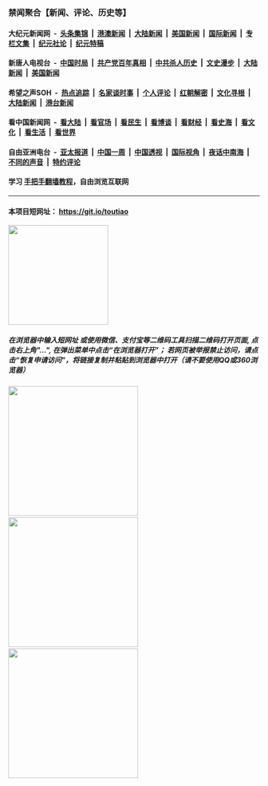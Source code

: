 ### 禁闻聚合【新闻、评论、历史等】

#### 大纪元新闻网 &nbsp;-&nbsp; [头条集锦](indexes/E头条集锦.md?t=02111711) &nbsp;|&nbsp; [港澳新闻](indexes/E港澳新闻.md?t=02111711)  &nbsp;|&nbsp; [大陆新闻](indexes/E大陆新闻.md?t=02111711) &nbsp;|&nbsp; [美国新闻](indexes/E美国新闻.md?t=02111711) &nbsp;|&nbsp; [国际新闻](indexes/E国际新闻.md?t=02111711) &nbsp;|&nbsp; [专栏文集](indexes/E专栏文集.md?t=02111711) &nbsp;|&nbsp; [纪元社论](indexes/E纪元社论.md?t=02111711) &nbsp;|&nbsp; [纪元特稿](indexes/E纪元特稿.md?t=02111711) 

#### 新唐人电视台 &nbsp;-&nbsp; [中国时局](indexes/N中国时局.md?t=02111711) &nbsp;|&nbsp; [共产党百年真相](indexes/N共产党百年真相.md?t=02111711) &nbsp;|&nbsp; [中共杀人历史](indexes/N中共杀人历史.md?t=02111711) &nbsp;|&nbsp; [文史漫步](indexes/N文史漫步.md?t=02111711) &nbsp;|&nbsp; [大陆新闻](indexes/N大陆新闻.md?t=02111711) &nbsp;|&nbsp; [美国新闻](indexes/N美国新闻.md?t=02111711)

#### 希望之声SOH &nbsp;-&nbsp; [热点追踪](indexes/H热点追踪.md?t=02111711) &nbsp;|&nbsp; [名家谈时事](indexes/H名家谈时事.md?t=02111711) &nbsp;|&nbsp; [个人评论](indexes/H个人评论.md?t=02111711)  &nbsp;|&nbsp; [红朝解密](indexes/H红朝解密.md?t=02111711) &nbsp;|&nbsp; [文化寻根](indexes/H文化寻根.md?t=02111711) &nbsp;|&nbsp; [大陆新闻](indexes/H大陆新闻.md?t=02111711) &nbsp;|&nbsp; [港台新闻](indexes/H港台新闻.md?t=02111711)

#### 看中国新闻网 &nbsp;-&nbsp; [看大陆](indexes/S看大陆.md?t=02111711) &nbsp;|&nbsp; [看官场](indexes/S看官场.md?t=02111711) &nbsp;|&nbsp; [看民生](indexes/S看民生.md?t=02111711)  &nbsp;|&nbsp; [看博谈](indexes/S看博谈.md?t=02111711) &nbsp;|&nbsp; [看财经](indexes/S看财经.md?t=02111711) &nbsp;|&nbsp; [看史海](indexes/S看史海.md?t=02111711) &nbsp;|&nbsp; [看文化](indexes/S看文化.md?t=02111711) &nbsp;|&nbsp; [看生活](indexes/S看生活.md?t=02111711) &nbsp;|&nbsp; [看世界](indexes/S看世界.md?t=02111711)

#### 自由亚洲电台 &nbsp;-&nbsp; [亚太报道](indexes/R亚太报道.md?t=02111711) &nbsp;|&nbsp; [中国一周](indexes/R中国一周.md?t=02111711) &nbsp;|&nbsp; [中国透视](indexes/R中国透视.md?t=02111711)  &nbsp;|&nbsp; [国际视角](indexes/R国际视角.md?t=02111711) &nbsp;|&nbsp; [夜话中南海](indexes/R夜话中南海.md?t=02111711) &nbsp;|&nbsp; [不同的声音](indexes/R不同的声音.md?t=02111711) &nbsp;|&nbsp; [特约评论](indexes/R特约评论.md?t=02111711)

#### 学习 [手把手翻墙教程](https://github.com/gfw-breaker/guides/wiki)，自由浏览互联网

----

#### 本项目短网址： https://git.io/toutiao
<img src="https://raw.githubusercontent.com/gfw-breaker/banned-news/master/scripts/img/qr.png" width="200px"/>  

##### 在浏览器中输入短网址 或使用微信、支付宝等二维码工具扫描二维码打开页面, 点击右上角"...", 在弹出菜单中点击“在浏览器打开”； 若网页被举报禁止访问，请点击“恢复申请访问”，将链接复制并粘贴到浏览器中打开（请不要使用QQ或360浏览器）

<img src="https://raw.githubusercontent.com/gfw-breaker/banned-news/master/scripts/img/1.png" width="260px"/> &nbsp; <img src="https://raw.githubusercontent.com/gfw-breaker/banned-news/master/scripts/img/2.png" width="260px"/> &nbsp; <img src="https://raw.githubusercontent.com/gfw-breaker/banned-news/master/scripts/img/3.png" width="260px"/>
